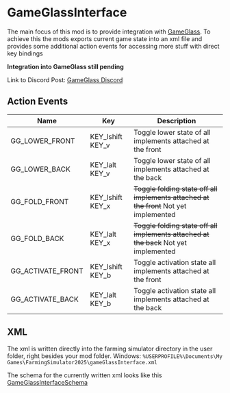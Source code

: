 # GameGlassInterface

The main focus of this mod is to provide integration with [GameGlass](https://gameglass.gg/).
To achieve this the mods exports current game state into an xml file and provides some additional action events for
accessing more stuff with direct key bindings

**Integration into GameGlass still pending**

Link to Discord Post: [GameGlass Discord](https://discord.com/channels/522506741213167617/1308554695958204588)

## Action Events

| Name              | Key              | Description                                                                           |
|-------------------|------------------|---------------------------------------------------------------------------------------|
| GG_LOWER_FRONT    | KEY_lshift KEY_v | Toggle lower state of all implements attached at the front                            |
| GG_LOWER_BACK     | KEY_lalt KEY_v   | Toggle lower state of all implements attached at the back                             |
| GG_FOLD_FRONT     | KEY_lshift KEY_x | ~~Toggle folding state off all implements attached at the front~~ Not yet implemented | 
| GG_FOLD_BACK      | KEY_lalt KEY_x   | ~~Toggle folding state off all implements attached at the back~~  Not yet implemented |
| GG_ACTIVATE_FRONT | KEY_lshift KEY_b | Toggle activation state all implements attached at the front                          |
| GG_ACTIVATE_BACK  | KEY_lalt KEY_b   | Toggle activation state all implements attached at the back                           |

## XML

The xml is written directly into the farming simulator directory in the user folder, right besides your mod folder.
Windows: `%USERPROFILE%\Documents\My Games\FarmingSimulator2025\gameGlassInterface.xml`

The schema for the currently written xml looks like this [GameGlassInterfaceSchema](./gameGlassInterfaceSchema.xml)